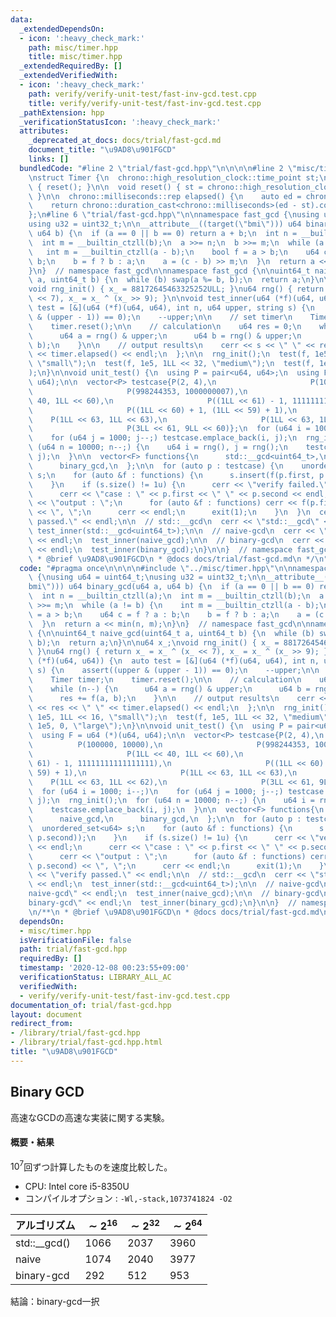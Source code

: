 ```yaml
---
data:
  _extendedDependsOn:
  - icon: ':heavy_check_mark:'
    path: misc/timer.hpp
    title: misc/timer.hpp
  _extendedRequiredBy: []
  _extendedVerifiedWith:
  - icon: ':heavy_check_mark:'
    path: verify/verify-unit-test/fast-inv-gcd.test.cpp
    title: verify/verify-unit-test/fast-inv-gcd.test.cpp
  _pathExtension: hpp
  _verificationStatusIcon: ':heavy_check_mark:'
  attributes:
    _deprecated_at_docs: docs/trial/fast-gcd.md
    document_title: "\u9AD8\u901FGCD"
    links: []
  bundledCode: "#line 2 \"trial/fast-gcd.hpp\"\n\n\n\n#line 2 \"misc/timer.hpp\"\n\
    \nstruct Timer {\n  chrono::high_resolution_clock::time_point st;\n\n  Timer()\
    \ { reset(); }\n\n  void reset() { st = chrono::high_resolution_clock::now();\
    \ }\n\n  chrono::milliseconds::rep elapsed() {\n    auto ed = chrono::high_resolution_clock::now();\n\
    \    return chrono::duration_cast<chrono::milliseconds>(ed - st).count();\n  }\n\
    };\n#line 6 \"trial/fast-gcd.hpp\"\n\nnamespace fast_gcd {\nusing u64 = uint64_t;\n\
    using u32 = uint32_t;\n\n__attribute__((target(\"bmi\"))) u64 binary_gcd(u64 a,\
    \ u64 b) {\n  if (a == 0 || b == 0) return a + b;\n  int n = __builtin_ctzll(a);\n\
    \  int m = __builtin_ctzll(b);\n  a >>= n;\n  b >>= m;\n  while (a != b) {\n \
    \   int m = __builtin_ctzll(a - b);\n    bool f = a > b;\n    u64 c = f ? a :\
    \ b;\n    b = f ? b : a;\n    a = (c - b) >> m;\n  }\n  return a << min(n, m);\n\
    }\n}  // namespace fast_gcd\n\nnamespace fast_gcd {\n\nuint64_t naive_gcd(uint64_t\
    \ a, uint64_t b) {\n  while (b) swap(a %= b, b);\n  return a;\n}\n\nu64 x_;\n\
    void rng_init() { x_ = 88172645463325252ULL; }\nu64 rng() { return x_ = x_ ^ (x_\
    \ << 7), x_ = x_ ^ (x_ >> 9); }\n\nvoid test_inner(u64 (*f)(u64, u64)) {\n  auto\
    \ test = [&](u64 (*f)(u64, u64), int n, u64 upper, string s) {\n    assert((upper\
    \ & (upper - 1)) == 0);\n    --upper;\n\n    // set timer\n    Timer timer;\n\
    \    timer.reset();\n\n    // calculation\n    u64 res = 0;\n    while (n--) {\n\
    \      u64 a = rng() & upper;\n      u64 b = rng() & upper;\n      res += f(a,\
    \ b);\n    }\n\n    // output results\n    cerr << s << \" \" << res << \" \"\
    \ << timer.elapsed() << endl;\n  };\n\n  rng_init();\n  test(f, 1e5, 1LL << 16,\
    \ \"small\");\n  test(f, 1e5, 1LL << 32, \"medium\");\n  test(f, 1e5, 0, \"large\"\
    );\n}\n\nvoid unit_test() {\n  using P = pair<u64, u64>;\n  using F = u64 (*)(u64,\
    \ u64);\n\n  vector<P> testcase{P(2, 4),\n                     P(100000, 10000),\n\
    \                     P(998244353, 1000000007),\n                     P(1LL <<\
    \ 40, 1LL << 60),\n                     P((1LL << 61) - 1, 11111111111111111),\n\
    \                     P((1LL << 60) + 1, (1LL << 59) + 1),\n                 \
    \    P(1LL << 63, 1LL << 63),\n                     P(1LL << 63, 1LL << 62),\n\
    \                     P(3LL << 61, 9LL << 60)};\n  for (u64 i = 1000; i--;)\n\
    \    for (u64 j = 1000; j--;) testcase.emplace_back(i, j);\n  rng_init();\n  for\
    \ (u64 n = 10000; n--;) {\n    u64 i = rng(), j = rng();\n    testcase.emplace_back(i,\
    \ j);\n  }\n\n  vector<F> functions{\n      std::__gcd<uint64_t>,\n      naive_gcd,\n\
    \      binary_gcd,\n  };\n\n  for (auto p : testcase) {\n    unordered_set<u64>\
    \ s;\n    for (auto &f : functions) {\n      s.insert(f(p.first, p.second));\n\
    \    }\n    if (s.size() != 1u) {\n      cerr << \"verify failed.\" << endl;\n\
    \      cerr << \"case : \" << p.first << \" \" << p.second << endl;\n      cerr\
    \ << \"output : \";\n      for (auto &f : functions) cerr << f(p.first, p.second)\
    \ << \", \";\n      cerr << endl;\n      exit(1);\n    }\n  }\n  cerr << \"verify\
    \ passed.\" << endl;\n\n  // std::__gcd\n  cerr << \"std::__gcd\" << endl;\n \
    \ test_inner(std::__gcd<uint64_t>);\n\n  // naive-gcd\n  cerr << \"naive-gcd\"\
    \ << endl;\n  test_inner(naive_gcd);\n\n  // binary-gcd\n  cerr << \"binary-gcd\"\
    \ << endl;\n  test_inner(binary_gcd);\n}\n\n}  // namespace fast_gcd\n\n/**\n\
    \ * @brief \u9AD8\u901FGCD\n * @docs docs/trial/fast-gcd.md\n */\n"
  code: "#pragma once\n\n\n\n#include \"../misc/timer.hpp\"\n\nnamespace fast_gcd\
    \ {\nusing u64 = uint64_t;\nusing u32 = uint32_t;\n\n__attribute__((target(\"\
    bmi\"))) u64 binary_gcd(u64 a, u64 b) {\n  if (a == 0 || b == 0) return a + b;\n\
    \  int n = __builtin_ctzll(a);\n  int m = __builtin_ctzll(b);\n  a >>= n;\n  b\
    \ >>= m;\n  while (a != b) {\n    int m = __builtin_ctzll(a - b);\n    bool f\
    \ = a > b;\n    u64 c = f ? a : b;\n    b = f ? b : a;\n    a = (c - b) >> m;\n\
    \  }\n  return a << min(n, m);\n}\n}  // namespace fast_gcd\n\nnamespace fast_gcd\
    \ {\n\nuint64_t naive_gcd(uint64_t a, uint64_t b) {\n  while (b) swap(a %= b,\
    \ b);\n  return a;\n}\n\nu64 x_;\nvoid rng_init() { x_ = 88172645463325252ULL;\
    \ }\nu64 rng() { return x_ = x_ ^ (x_ << 7), x_ = x_ ^ (x_ >> 9); }\n\nvoid test_inner(u64\
    \ (*f)(u64, u64)) {\n  auto test = [&](u64 (*f)(u64, u64), int n, u64 upper, string\
    \ s) {\n    assert((upper & (upper - 1)) == 0);\n    --upper;\n\n    // set timer\n\
    \    Timer timer;\n    timer.reset();\n\n    // calculation\n    u64 res = 0;\n\
    \    while (n--) {\n      u64 a = rng() & upper;\n      u64 b = rng() & upper;\n\
    \      res += f(a, b);\n    }\n\n    // output results\n    cerr << s << \" \"\
    \ << res << \" \" << timer.elapsed() << endl;\n  };\n\n  rng_init();\n  test(f,\
    \ 1e5, 1LL << 16, \"small\");\n  test(f, 1e5, 1LL << 32, \"medium\");\n  test(f,\
    \ 1e5, 0, \"large\");\n}\n\nvoid unit_test() {\n  using P = pair<u64, u64>;\n\
    \  using F = u64 (*)(u64, u64);\n\n  vector<P> testcase{P(2, 4),\n           \
    \          P(100000, 10000),\n                     P(998244353, 1000000007),\n\
    \                     P(1LL << 40, 1LL << 60),\n                     P((1LL <<\
    \ 61) - 1, 11111111111111111),\n                     P((1LL << 60) + 1, (1LL <<\
    \ 59) + 1),\n                     P(1LL << 63, 1LL << 63),\n                 \
    \    P(1LL << 63, 1LL << 62),\n                     P(3LL << 61, 9LL << 60)};\n\
    \  for (u64 i = 1000; i--;)\n    for (u64 j = 1000; j--;) testcase.emplace_back(i,\
    \ j);\n  rng_init();\n  for (u64 n = 10000; n--;) {\n    u64 i = rng(), j = rng();\n\
    \    testcase.emplace_back(i, j);\n  }\n\n  vector<F> functions{\n      std::__gcd<uint64_t>,\n\
    \      naive_gcd,\n      binary_gcd,\n  };\n\n  for (auto p : testcase) {\n  \
    \  unordered_set<u64> s;\n    for (auto &f : functions) {\n      s.insert(f(p.first,\
    \ p.second));\n    }\n    if (s.size() != 1u) {\n      cerr << \"verify failed.\"\
    \ << endl;\n      cerr << \"case : \" << p.first << \" \" << p.second << endl;\n\
    \      cerr << \"output : \";\n      for (auto &f : functions) cerr << f(p.first,\
    \ p.second) << \", \";\n      cerr << endl;\n      exit(1);\n    }\n  }\n  cerr\
    \ << \"verify passed.\" << endl;\n\n  // std::__gcd\n  cerr << \"std::__gcd\"\
    \ << endl;\n  test_inner(std::__gcd<uint64_t>);\n\n  // naive-gcd\n  cerr << \"\
    naive-gcd\" << endl;\n  test_inner(naive_gcd);\n\n  // binary-gcd\n  cerr << \"\
    binary-gcd\" << endl;\n  test_inner(binary_gcd);\n}\n\n}  // namespace fast_gcd\n\
    \n/**\n * @brief \u9AD8\u901FGCD\n * @docs docs/trial/fast-gcd.md\n */\n"
  dependsOn:
  - misc/timer.hpp
  isVerificationFile: false
  path: trial/fast-gcd.hpp
  requiredBy: []
  timestamp: '2020-12-08 00:23:55+09:00'
  verificationStatus: LIBRARY_ALL_AC
  verifiedWith:
  - verify/verify-unit-test/fast-inv-gcd.test.cpp
documentation_of: trial/fast-gcd.hpp
layout: document
redirect_from:
- /library/trial/fast-gcd.hpp
- /library/trial/fast-gcd.hpp.html
title: "\u9AD8\u901FGCD"
---
```

## Binary GCD

高速なGCDの高速な実装に関する実験。

#### 概要・結果

$10^7$回ずつ計算したものを速度比較した。

- CPU: Intel core i5-8350U
- コンパイルオプション : `-Wl,-stack,1073741824 -O2`

| アルゴリズム | $\sim 2^{16}$ | $\sim 2^{32}$ | $\sim 2^{64}$    |
| -------- | -------- | -------- | --- |
| std::__gcd()  | 1066    | 2037     | 3960   |
| naive  | 1074    | 2040     |  3977   |
| binary-gcd  | 292 | 512 |  953   |

結論：binary-gcd一択
